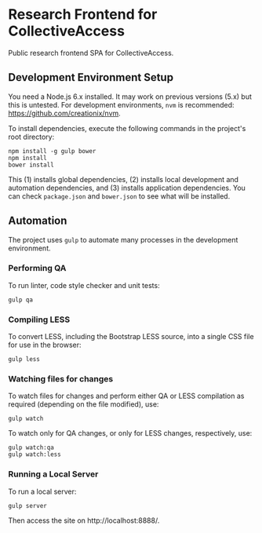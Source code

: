 # Research Frontend for CollectiveAccess

Public research frontend SPA for CollectiveAccess.

## Development Environment Setup

You need a Node.js 6.x installed.  It may work on previous versions (5.x) but this is untested.  For development 
environments, `nvm` is recommended: https://github.com/creationix/nvm.  

To install dependencies, execute the following commands in the project's root directory:

    npm install -g gulp bower
    npm install
    bower install

This (1) installs global dependencies, (2) installs local development and automation dependencies, and (3) installs 
application dependencies.  You can check `package.json` and `bower.json` to see what will be installed.

## Automation

The project uses `gulp` to automate many processes in the development environment.

### Performing QA

To run linter, code style checker and unit tests:

    gulp qa

### Compiling LESS

To convert LESS, including the Bootstrap LESS source, into a single CSS file for use in the browser:

    gulp less

### Watching files for changes

To watch files for changes and perform either QA or LESS compilation as required (depending on the file modified), use:

    gulp watch

To watch only for QA changes, or only for LESS changes, respectively, use:

    gulp watch:qa
    gulp watch:less

### Running a Local Server

To run a local server:

    gulp server

Then access the site on http://localhost:8888/.
